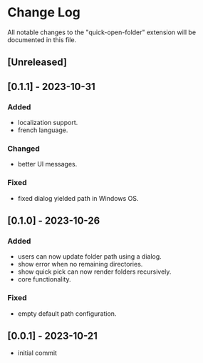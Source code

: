 # Change Log

All notable changes to the "quick-open-folder" extension will be documented in this file.

## [Unreleased]

## [0.1.1] - 2023-10-31

### Added

-   localization support.
-   french language.

### Changed

-   better UI messages.

### Fixed

-   fixed dialog yielded path in Windows OS.

## [0.1.0] - 2023-10-26

### Added

-   users can now update folder path using a dialog.
-   show error when no remaining directories.
-   show quick pick can now render folders recursively.
-   core functionality.

### Fixed

-   empty default path configuration.

## [0.0.1] - 2023-10-21

-   initial commit
